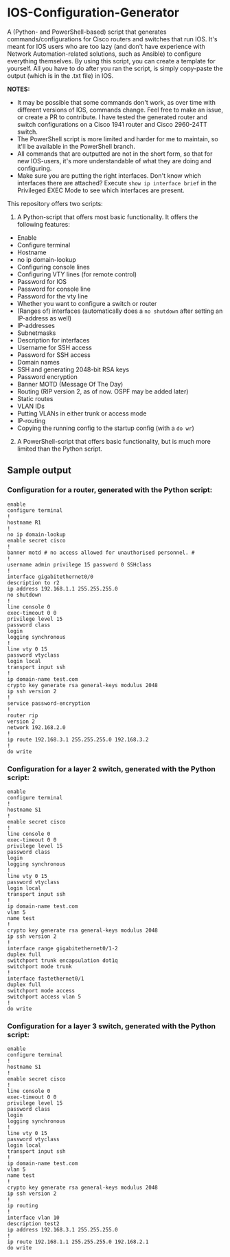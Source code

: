 # IOS-Configuration-Generator
 A (Python- and PowerShell-based) script that generates commands/configurations for Cisco routers and switches that run IOS. It's meant for IOS users who are too lazy (and don't have experience with Network Automation-related solutions, such as Ansible) to configure everything themselves. By using this script, you can create a template for yourself. All you have to do after you ran the script, is simply copy-paste the output (which is in the .txt file) in IOS.

**NOTES:**
 
 - It may be possible that some commands don't work, as over time with different versions of IOS, commands change. Feel free to make an issue, or create a PR to contribute. I have tested the generated router and switch configurations on a Cisco 1941 router and Cisco 2960-24TT switch.
 - The PowerShell script is more limited and harder for me to maintain, so it'll be available in the PowerShell branch.
 - All commands that are outputted are not in the short form, so that for new IOS-users, it's more understandable of what they are doing and configuring.
 - Make sure you are putting the right interfaces. Don't know which interfaces there are attached? Execute `show ip interface brief` in the Privileged EXEC Mode to see which interfaces are present.

This repository offers two scripts:

1. A Python-script that offers most basic functionality. It offers the following features:

- Enable
- Configure terminal
- Hostname
- no ip domain-lookup
- Configuring console lines
- Configuring VTY lines (for remote control)
- Password for IOS
- Password for console line
- Password for the vty line
- Whether you want to configure a switch or router
- (Ranges of) interfaces (automatically does a `no shutdown` after setting an IP-address as well)
- IP-addresses
- Subnetmasks
- Description for interfaces
- Username for SSH access
- Password for SSH access
- Domain names
- SSH and generating 2048-bit RSA keys
- Password encryption
- Banner MOTD (Message Of The Day)
- Routing (RIP version 2, as of now. OSPF may be added later)
- Static routes
- VLAN IDs
- Putting VLANs in either trunk or access mode
- IP-routing
- Copying the running config to the startup config (with a `do wr`)


2. A PowerShell-script that offers basic functionality, but is much more limited than the Python script.

## Sample output

### Configuration for a **router**, generated with the Python script:

```
enable
configure terminal
!
hostname R1
!
no ip domain-lookup
enable secret cisco
!
banner motd # no access allowed for unauthorised personnel. #
!
username admin privilege 15 password 0 SSHclass
!
interface gigabitethernet0/0
description to r2
ip address 192.168.1.1 255.255.255.0
no shutdown
!
line console 0
exec-timeout 0 0
privilege level 15
password class
login
logging synchronous
!
line vty 0 15
password vtyclass
login local
transport input ssh
!
ip domain-name test.com
crypto key generate rsa general-keys modulus 2048
ip ssh version 2
!
service password-encryption
!
router rip
version 2
network 192.168.2.0
!
ip route 192.168.3.1 255.255.255.0 192.168.3.2
!
do write
```

### Configuration for **a layer 2 switch**, generated with the Python script:

```
enable
configure terminal
!
hostname S1
!
enable secret cisco
!
line console 0
exec-timeout 0 0
privilege level 15
password class
login
logging synchronous
!
line vty 0 15
password vtyclass
login local
transport input ssh
!
ip domain-name test.com
vlan 5
name test
!
crypto key generate rsa general-keys modulus 2048
ip ssh version 2
!
interface range gigabitethernet0/1-2
duplex full 
switchport trunk encapsulation dot1q 
switchport mode trunk 
!
interface fastethernet0/1
duplex full 
switchport mode access 
switchport access vlan 5
!
do write
```

### Configuration for **a layer 3 switch**, generated with the Python script:

```
enable
configure terminal
!
hostname S1
!
enable secret cisco
!
line console 0
exec-timeout 0 0
privilege level 15
password class
login
logging synchronous
!
line vty 0 15
password vtyclass
login local
transport input ssh
!
ip domain-name test.com
vlan 5
name test
!
crypto key generate rsa general-keys modulus 2048
ip ssh version 2
!
ip routing 
!
interface vlan 10
description test2
ip address 192.168.3.1 255.255.255.0
!
ip route 192.168.1.1 255.255.255.0 192.168.2.1
do write
```
